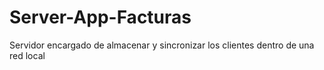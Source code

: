 # Server-App-Facturas
Servidor encargado de almacenar y sincronizar los clientes dentro de una red local 
